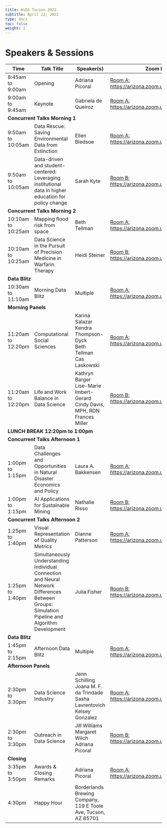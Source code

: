 ```yaml
---
title: WiDS Tucson 2022
subtitle: April 22, 2022
type: docs
toc: false
weight: 1
---
```


# Speakers & Sessions 



<table>
  <thead>
    <tr>
      <th>Time</th>
      <th>Talk Title</th>
      <th>Speaker(s)</th>
      <th>Zoom Link</th>
    </tr>
  </thead>
  <tbody>
    <tr>
      <td>8:45am to 9:00am</td>
      <td>Opening</td>
      <td>Adriana Picoral</td>
      <td><a href="https://arizona.zoom.us/j/82893028084">Room A: https://arizona.zoom.us/j/82893028084</a></td>
    </tr>
    <tr>
      <td>9:00am to 9:45am</td>
      <td>Keynote</td>
      <td>Gabriela de Queiroz</td>
      <td><a href="https://arizona.zoom.us/j/82893028084">Room A: https://arizona.zoom.us/j/82893028084</a></td>
    </tr>
    <tr>
      <td colspan="4"><b>Concurrent Talks Morning 1</b></td>
    </tr>
    <tr>
      <td>9:50am to 10:05am</td>
      <td>Data Rescue: Saving Environmental Data from Extinction</td>
      <td>Ellen Bledsoe</td>
      <td><a href="https://arizona.zoom.us/j/82893028084">Room A: https://arizona.zoom.us/j/82893028084</a></td>
    </tr>
    <tr>
      <td>9:50am to 10:05am</td>
      <td>Data-driven and student-centered: Leveraging institutional data in higher education for policy change</td>
      <td>Sarah Kyte</td>
      <td><a href="https://arizona.zoom.us/j/85853369180">Room B: https://arizona.zoom.us/j/85853369180</a></td>
    </tr>
    <tr>
      <td colspan="4"><b>Concurrent Talks Morning 2</b></td>
    </tr>
    <tr>
      <td>10:10am to 10:25am</td>
      <td>Mapping flood risk from space</td>
      <td>Beth Tellman</td>
      <td><a href="https://arizona.zoom.us/j/82893028084">Room A: https://arizona.zoom.us/j/82893028084</a></td>
    </tr>
    <tr>
      <td>10:10am to 10:25am</td>
      <td>Data Science in the Pursuit of Precision Medicine in Warfarin Therapy     </td>
      <td>Heidi Steiner</td>
      <td><a href="https://arizona.zoom.us/j/85853369180">Room B: https://arizona.zoom.us/j/85853369180</a></td>
    </tr>
    <tr>
      <td colspan="4"><b>Data Blitz</b></td>
    </tr>
    <tr>
      <td>10:30am to 11:10am</td>
      <td>Morning Data Blitz</td>
      <td>Multiple</td>
      <td><a href="https://arizona.zoom.us/j/82893028084">Room A: https://arizona.zoom.us/j/82893028084</a></td>
    </tr>
    <tr>
      <td colspan="4"><b>Morning Panels</b></td>
    </tr>
    <tr>
      <td>11:20am to 12:20pm</td>
      <td>Computational Social Sciences</td>
      <td>Karina Salazar<br>
      Kendra Thompson-Dyck<br>
       Beth Tellman<br>
       Cas Laskowski
      </td>
      <td><a href="https://arizona.zoom.us/j/82893028084">Room A: https://arizona.zoom.us/j/82893028084</a></td>
    </tr>
    <tr>
      <td>11:20am to 12:20pm</td>
      <td>Life and Work Balance in Data Science</td>
      <td>Kathryn Barger<br>
      Lise-Marie Imbert-Gerard<br>
      Cindy Davis, MPH, RDN<br>
      Frances Miller
      </td>
      <td><a href="https://arizona.zoom.us/j/85853369180">Room B: https://arizona.zoom.us/j/85853369180</a></td>
    </tr>
    <tr>
      <td colspan="4"><b>LUNCH BREAK 12:20pm to 1:00pm</b></td>
    </tr>
    <tr>
      <td colspan="4"><b>Concurrent Talks Afternoon 1</b></td>
    </tr>
    <tr>
      <td>1:00pm to 1:15pm</td>
      <td>Data Challenges and Opportunities in Natural Disaster Economics and Policy</td>
      <td>Laura A. Bakkensen</td>
      <td><a href="https://arizona.zoom.us/j/82893028084">Room A: https://arizona.zoom.us/j/82893028084</a></td>
    </tr>
    <tr>
      <td>1:00pm to 1:15pm</td>
      <td>AI Applications for Sustainable Mining
</td>
      <td>Nathalie Risso</td>
      <td><a href="https://arizona.zoom.us/j/85853369180">Room B: https://arizona.zoom.us/j/85853369180</a></td>
    </tr>
    <tr>
      <td colspan="4"><b>Concurrent Talks Afternoon 2</b></td>
    </tr>
    <tr>
      <td>1:25pm to 1:40pm</td>
      <td>Visual Representation of Quality Metrics</td>
      <td>Dianne Patterson</td>
      <td><a href="https://arizona.zoom.us/j/82893028084">Room A: https://arizona.zoom.us/j/82893028084</a></td>
    </tr>
    <tr>
      <td>1:25pm to 1:40pm</td>
      <td>Simultaneously Understanding Individual Connection and Neural Network Differences Between Groups:  Simulation Pipeline and Algorithm Development
</td>
      <td>Julia Fisher</td>
      <td><a href="https://arizona.zoom.us/j/85853369180">Room B: https://arizona.zoom.us/j/85853369180</a></td>
    </tr>
    <tr>
      <td colspan="4"><b>Data Blitz</b></td>
    </tr>
    <tr>
      <td>1:45pm to 2:15pm</td>
      <td>Afternoon Data Blitz</td>
      <td>Multiple</td>
      <td><a href="https://arizona.zoom.us/j/82893028084">Room A: https://arizona.zoom.us/j/82893028084</a></td>
    </tr>
    <tr>
      <td colspan="4"><b>Afternoon Panels</b></td>
    </tr>
    <tr>
      <td>2:30pm to 3:30pm</td>
      <td>Data Science Industry</td>
      <td>Jenn Schilling<br>
      Joana M. F. da Trindade<br>
      Sasha Lavrentovich<br>
      Kelsey Gonzalez
      </td>
      <td><a href="https://arizona.zoom.us/j/82893028084">Room A: https://arizona.zoom.us/j/82893028084</a></td>
    </tr>
    <tr>
      <td>2:30pm to 3:30pm</td>
      <td>Outreach in Data Science</td>
      <td>Jill Williams<br>
      Margaret Wilch<br>
      Adriana Picoral
      </td>
      <td><a href="https://arizona.zoom.us/j/85853369180">Room B: https://arizona.zoom.us/j/85853369180</a></td>
    </tr>
    <tr>
      <td colspan="4"><b>Closing</b></td>
    </tr>
    <tr>
      <td>3:35pm to 3:50pm</td>
      <td>Awards & Closing Remarks</td>
      <td>Adriana Picoral
      </td>
      <td><a href="https://arizona.zoom.us/j/82893028084">Room A: https://arizona.zoom.us/j/82893028084</a></td>
    </tr>
    <tr>
      <td>4:30pm</td>
      <td>Happy Hour</td>
      <td>Borderlands Brewing Company, 119 E Toole Ave, Tucson, AZ 85701
      </td>
      <td></td>
    </tr>
  </tbody>
</table>
